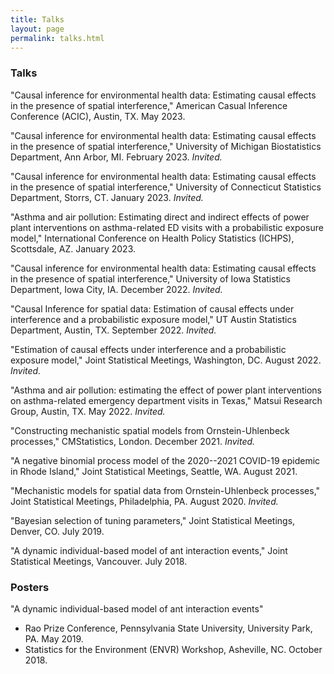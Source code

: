```yaml
---
title: Talks
layout: page
permalink: talks.html
---
```


### Talks

"Causal inference for environmental health data: Estimating causal effects in the presence of spatial interference," American Casual Inference Conference (ACIC), Austin, TX. May 2023.

"Causal inference for environmental health data: Estimating causal effects in the presence of spatial interference," University of Michigan Biostatistics Department, Ann Arbor, MI. February 2023. *Invited.*

"Causal inference for environmental health data: Estimating causal effects in the presence of spatial interference," University of Connecticut Statistics Department, Storrs, CT. January 2023. *Invited.*

"Asthma and air pollution: Estimating direct and indirect effects of power plant interventions on asthma-related ED visits with a probabilistic exposure model," International Conference on Health Policy Statistics (ICHPS), Scottsdale, AZ. January 2023.

"Causal inference for environmental health data: Estimating causal effects in the presence of spatial interference," University of Iowa Statistics Department, Iowa City, IA. December 2022. *Invited.*

"Causal Inference for spatial data: Estimation of causal effects under interference and a probabilistic exposure model," UT Austin Statistics Department, Austin, TX. September 2022. *Invited.*

"Estimation of causal effects under interference and a probabilistic exposure model," Joint Statistical Meetings, Washington, DC. August 2022. *Invited.*

"Asthma and air pollution: estimating the effect of power plant interventions on asthma-related emergency department visits in Texas," Matsui Research Group, Austin, TX. May 2022. *Invited.*

"Constructing mechanistic spatial models from Ornstein-Uhlenbeck processes," CMStatistics, London. December 2021. *Invited.*

"A negative binomial process model of the 2020--2021 COVID-19 epidemic in Rhode Island," Joint Statistical Meetings, Seattle, WA. August 2021.

"Mechanistic models for spatial data from Ornstein-Uhlenbeck processes," Joint Statistical Meetings, Philadelphia, PA. August 2020. *Invited.*

"Bayesian selection of tuning parameters," Joint Statistical Meetings, Denver, CO. July 2019.

"A dynamic individual-based model of ant interaction events," Joint Statistical Meetings, Vancouver. July 2018.

### Posters

"A dynamic individual-based model of ant interaction events"
- Rao Prize Conference, Pennsylvania State University, University Park, PA. May 2019.
- Statistics for the Environment (ENVR) Workshop, Asheville, NC. October 2018.
